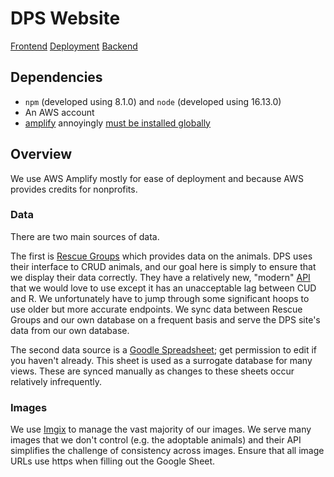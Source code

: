 # DPS Website
[Frontend](./Frontend.md)
[Deployment](./Deployment.md)
[Backend](./Backend.md)

## Dependencies
- `npm` (developed using 8.1.0) and `node` (developed using 16.13.0)
- An AWS account
- [amplify](https://docs.amplify.aws/cli/start/install/) annoyingly [must be installed globally](https://github.com/aws-amplify/amplify-cli/issues/4491)

## Overview
We use AWS Amplify mostly for ease of deployment and because AWS provides credits for nonprofits.

### Data
There are two main sources of data.

The first is [Rescue Groups](https://rescuegroups.org/) which provides data on the animals.
DPS uses their interface to CRUD animals, and our goal here is simply to ensure that we display their data correctly.
They have a relatively new, "modern" [API](https://userguide.rescuegroups.org/display/APIDG/v5) that we would love to use except it has an unacceptable lag between CUD and R.
We unfortunately have to jump through some significant hoops to use older but more accurate endpoints.
We sync data between Rescue Groups and our own database on a frequent basis and serve the DPS site's data from our own database.

The second data source is a [Goodle Spreadsheet](https://docs.google.com/spreadsheets/d/1tismwQONGusoCzAC4cCuPVHTSMdV9hSvkTNDbCiVDKw/edit); get permission to edit if you haven't already.
This sheet is used as a surrogate database for many views.
These are synced manually as changes to these sheets occur relatively infrequently.

### Images
We use [Imgix](https://docs.imgix.com/) to manage the vast majority of our images.
We serve many images that we don't control (e.g. the adoptable animals) and their API simplifies the challenge of consistency across images.
Ensure that all image URLs use https when filling out the Google Sheet.